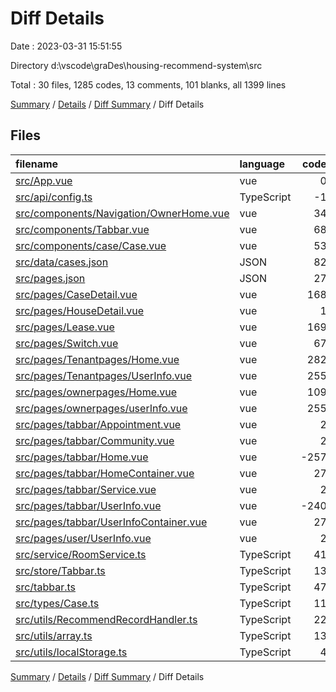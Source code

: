 # Diff Details

Date : 2023-03-31 15:51:55

Directory d:\\vscode\\graDes\\housing-recommend-system\\src

Total : 30 files,  1285 codes, 13 comments, 101 blanks, all 1399 lines

[Summary](results.md) / [Details](details.md) / [Diff Summary](diff.md) / Diff Details

## Files
| filename | language | code | comment | blank | total |
| :--- | :--- | ---: | ---: | ---: | ---: |
| [src/App.vue](/src/App.vue) | vue | 0 | 0 | 1 | 1 |
| [src/api/config.ts](/src/api/config.ts) | TypeScript | -1 | 0 | 2 | 1 |
| [src/components/Navigation/OwnerHome.vue](/src/components/Navigation/OwnerHome.vue) | vue | 34 | 0 | 2 | 36 |
| [src/components/Tabbar.vue](/src/components/Tabbar.vue) | vue | 68 | 0 | 1 | 69 |
| [src/components/case/Case.vue](/src/components/case/Case.vue) | vue | 53 | 0 | 1 | 54 |
| [src/data/cases.json](/src/data/cases.json) | JSON | 82 | 0 | 0 | 82 |
| [src/pages.json](/src/pages.json) | JSON | 27 | 0 | 5 | 32 |
| [src/pages/CaseDetail.vue](/src/pages/CaseDetail.vue) | vue | 168 | 0 | 3 | 171 |
| [src/pages/HouseDetail.vue](/src/pages/HouseDetail.vue) | vue | 1 | 0 | 0 | 1 |
| [src/pages/Lease.vue](/src/pages/Lease.vue) | vue | 169 | 0 | 5 | 174 |
| [src/pages/Switch.vue](/src/pages/Switch.vue) | vue | 67 | 0 | 3 | 70 |
| [src/pages/Tenantpages/Home.vue](/src/pages/Tenantpages/Home.vue) | vue | 282 | 0 | 35 | 317 |
| [src/pages/Tenantpages/UserInfo.vue](/src/pages/Tenantpages/UserInfo.vue) | vue | 255 | 0 | 18 | 273 |
| [src/pages/ownerpages/Home.vue](/src/pages/ownerpages/Home.vue) | vue | 109 | 0 | 7 | 116 |
| [src/pages/ownerpages/userInfo.vue](/src/pages/ownerpages/userInfo.vue) | vue | 255 | 0 | 18 | 273 |
| [src/pages/tabbar/Appointment.vue](/src/pages/tabbar/Appointment.vue) | vue | 2 | 0 | 0 | 2 |
| [src/pages/tabbar/Community.vue](/src/pages/tabbar/Community.vue) | vue | 2 | 0 | 0 | 2 |
| [src/pages/tabbar/Home.vue](/src/pages/tabbar/Home.vue) | vue | -257 | 0 | -25 | -282 |
| [src/pages/tabbar/HomeContainer.vue](/src/pages/tabbar/HomeContainer.vue) | vue | 27 | 0 | 5 | 32 |
| [src/pages/tabbar/Service.vue](/src/pages/tabbar/Service.vue) | vue | 2 | 0 | 0 | 2 |
| [src/pages/tabbar/UserInfo.vue](/src/pages/tabbar/UserInfo.vue) | vue | -240 | 0 | -12 | -252 |
| [src/pages/tabbar/UserInfoContainer.vue](/src/pages/tabbar/UserInfoContainer.vue) | vue | 27 | 0 | 5 | 32 |
| [src/pages/user/UserInfo.vue](/src/pages/user/UserInfo.vue) | vue | 2 | 0 | 1 | 3 |
| [src/service/RoomService.ts](/src/service/RoomService.ts) | TypeScript | 41 | 6 | 8 | 55 |
| [src/store/Tabbar.ts](/src/store/Tabbar.ts) | TypeScript | 13 | 0 | 3 | 16 |
| [src/tabbar.ts](/src/tabbar.ts) | TypeScript | 47 | 0 | 5 | 52 |
| [src/types/Case.ts](/src/types/Case.ts) | TypeScript | 11 | 0 | 1 | 12 |
| [src/utils/RecommendRecordHandler.ts](/src/utils/RecommendRecordHandler.ts) | TypeScript | 22 | 5 | 0 | 27 |
| [src/utils/array.ts](/src/utils/array.ts) | TypeScript | 13 | 1 | 9 | 23 |
| [src/utils/localStorage.ts](/src/utils/localStorage.ts) | TypeScript | 4 | 1 | 0 | 5 |

[Summary](results.md) / [Details](details.md) / [Diff Summary](diff.md) / Diff Details